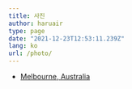 ```yaml
---
title: 사진
author: haruair
type: page
date: "2021-12-23T12:53:11.239Z"
lang: ko
url: /photo/
---
```


- [Melbourne, Australia](/ko/photo/melbourne/)
